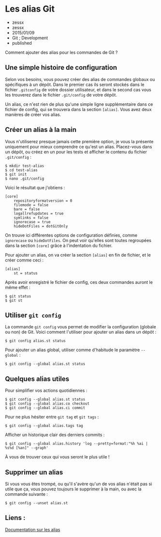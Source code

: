 # Les alias Git
- zessx
- zessx
- 2015/01/09
- Git ; Development
- published

Comment ajouter des alias pour les commandes de Git ?

## Une simple histoire de configuration

Selon vos besoins, vous pouvez créer des alias de commandes globaux ou spécifiques à un dépôt. Dans le premier cas ils seront stockés dans le fichier `.gitconfig` de votre dossier utilisateur, et dans le second cas vous les trouverez dans le fichier `.git/config` de votre dépôt. 

Un alias, ce n'est rien de plus qu'une simple ligne supplémentaire dans ce fichier de config, qui se trouvera dans la section `[alias]`. Vous avez deux manières de créer vos alias.

## Créer un alias à la main

Vous n'utiliserez presque jamais cette première option, je vous la présente uniquement pour mieux comprendre ce qu'est un alias. Placez-vous dans un dépôt, ou créez en un pour les tests et afficher le contenu du fichier `.git/config` :

	$ mkdir test-alias
	$ cd test-alias
	$ git init
	$ nano .git/config

Voici le résultat que j'obtiens :

	[core]
        repositoryformatversion = 0
        filemode = false
        bare = false
        logallrefupdates = true
        symlinks = false
        ignorecase = true
        hideDotFiles = dotGitOnly

On trouve ici différentes options de configuration définies, comme `ignorecase` ou `hideDotFiles`. On peut voir qu'elles sont toutes regroupées dans la section `[core]` grâce à l'indentation du fichier.

Pour ajouter un alias, on va créer la section `[alias]` en fin de fichier, et le créer comme ceci :

	[alias]
		st = status

Après avoir enregistré le fichier de config, ces deux commandes auront le même effet :

	$ git status
	$ git st

## Utiliser `git config`

La commande `git config` vous permet de modifier la configuration (globale ou non) de Git. Voici comment l'utiliser pour ajouter un alias dans un dépôt :

	$ git config alias.st status

Pour ajouter un alias global, utiliser comme d'habitude le paramètre `--global` :

	$ git config --global alias.st status

## Quelques alias utiles

Pour simplifier vos actions quotidiennes :
	
	$ git config --global alias.st status
	$ git config --global alias.co checkout
	$ git config --global alias.ci commit

Pour ne plus hésiter entre `git tag` et `git tags` :

	$ git config --global alias.tags tag

Afficher un historique clair des derniers commits :

	$ git config --global alias.history 'log --pretty=format:"%h %ai | %s%d [%an]" --graph'

À vous de trouver ceux qui vous seront le plus utile !

## Supprimer un alias

Si vous vous êtes trompé, ou qu'il s'avère qu'un de vos alias n'était pas si utile que ça, vous pouvez toujours le supprimer à la main, ou avec la commande suivante :

    $ git config --unset alias.st

## Liens :
[Documentation sur les alias](http://git-scm.com/book/en/v2/Git-Basics-Git-Aliases)   